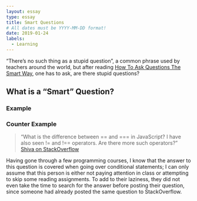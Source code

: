 ```yaml
---
layout: essay
type: essay
title: Smart Questions
# All dates must be YYYY-MM-DD format!
date: 2019-01-24
labels:
  - Learning
---
```


“There’s no such thing as a stupid question”, a common phrase used by teachers around the world, but after reading [How To Ask Questions The Smart Way](http://www.catb.org/esr/faqs/smart-questions.html), one has to ask, are there stupid questions?

## What is a “Smart” Question?


### Example


### Counter Example
<blockquote>
  “What is the difference between == and === in JavaScript? I have also seen != and !== operators. Are there more such operators?”
  <footer><a href="https://stackoverflow.com/questions/523643/difference-between-and-in-javascript">Shiva on StackOverflow</a></footer>
</blockquote>
Having gone through a few programming courses, I know that the answer to this question is covered when going over conditional statements; I can only assume that this person is either not paying attention in class or attempting to skip some reading assignments.  To add to their laziness, they did not even take the time to search for the answer before posting their question, since someone had already posted the same question to StackOverflow.


